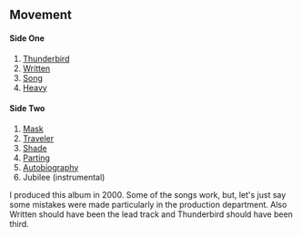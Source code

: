 ## Movement

#### Side One
1. [Thunderbird](thunderbird.md)
2. [Written](written.md)
3. [Song](song.md)
4. [Heavy](heavy.md)

#### Side Two
1. [Mask](mask.md)
2. [Traveler](traveler.md)
3. [Shade](shade.md)
4. [Parting](parting.md)
5. [Autobiography](autob.md)
6. Jubilee (instrumental)

I produced this album in 2000. Some of the songs work, but, let's just say some mistakes were made particularly in the production department. Also Written should have been the lead track and Thunderbird should have been third. 
